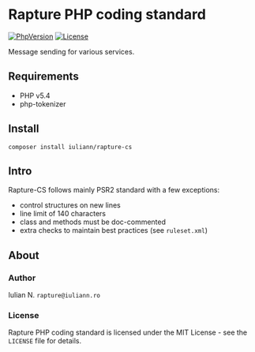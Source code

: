 # Rapture PHP coding standard

[![PhpVersion](https://img.shields.io/badge/php-5.4-orange.svg?style=flat-square)](#)
[![License](https://img.shields.io/badge/license-MIT-blue.svg?style=flat-square)](#)

Message sending for various services.

## Requirements

- PHP v5.4
- php-tokenizer

## Install

```
composer install iuliann/rapture-cs
```

## Intro

Rapture-CS follows mainly PSR2 standard with a few exceptions:
- control structures on new lines
- line limit of 140 characters
- class and methods must be doc-commented
- extra checks to maintain best practices (see `ruleset.xml`)

## About

### Author

Iulian N. `rapture@iuliann.ro`

### License

Rapture PHP coding standard is licensed under the MIT License - see the `LICENSE` file for details.
